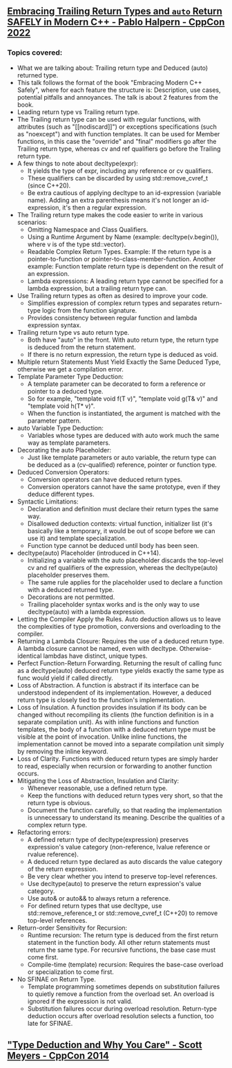 ## [Embracing Trailing Return Types and `auto` Return SAFELY in Modern C++ - Pablo Halpern - CppCon 2022](https://www.youtube.com/watch?v=Tnl7FnwJ2Uw&list=LL6MKUgGZ9Q8c2Ff7GnoRoqA)
### Topics covered:
* What we are talking about: Trailing return type and Deduced (auto) returned type.
* This talk follows the format of the book "Embracing Modern C++ Safely", where for each feature the structure is: Description, use cases, potential pitfalls and annoyances. The talk is about 2 features from the book.
* Leading return type vs Trailing return type.
* The Trailing return type can be used with regular functions, with attributes (such as "[[nodiscard]]") or exceptions specifications (such as "noexcept") and with function templates. It can be used for Member functions, in this case the "override" and "final" modifiers go after the Trailing return type, whereas cv and ref qualifiers go before the Trailing return type.
* A few things to note about decltype(expr): 
  * It yields the type of expr, including any reference or cv qualifiers. 
  * These qualifiers can be discarded by using std::remove_cvref_t (since C++20). 
  * Be extra cautious of applying decltype to an id-expression (variable name). Adding an extra parenthesis means it's not longer an id-expression, it's then a regular expression.
* The Trailing return type makes the code easier to write in various scenarios:
  * Omitting Namespace and Class Qualifiers.
  * Using a Runtime Argument by Name (example: decltype(v.begin()), where v is of the type std::vector<T>).
  * Readable Complex Return Types. Example: If the return type is a pointer-to-function or pointer-to-class-member-function. Another example: Function template return type is dependent on the result of an expression.
  * Lambda expressions: A leading return type cannot be specified for a lambda expression, but a trailing return type can.
* Use Trailing return types as often as desired to improve your code. 
  * Simplifies expression of complex return types and separates return-type logic from the function signature. 
  * Provides consistency between regular function and lambda expression syntax. 
* Trailing return type vs auto return type. 
  * Both have "auto" in the front. With auto return type, the return type is deduced from the return statement. 
  * If there is no return expression, the return type is deduced as void.
* Multiple return Statements Must Yield Exactly the Same Deduced Type, otherwise we get a compilation error.
* Template Parameter Type Deduction: 
  * A template parameter can be decorated to form a reference or pointer to a deduced type. 
  * So for example, "template <typename T> void f(T v)", "template <typename T> void g(T& v)" and "template <typename T> void h(T* v)".
  * When the function is instantiated, the argument is matched with the parameter pattern.
* auto Variable Type Deduction: 
  * Variables whose types are deduced with auto work much the same way as template parameters.
* Decorating the auto Placeholder: 
  * Just like template parameters or auto variable, the return type can be deduced as a (cv-qualified) reference, pointer or function type.
* Deduced Conversion Operators: 
  * Conversion operators can have deduced return types. 
  * Conversion operators cannot have the same prototype, even if they deduce different types.
* Syntactic Limitations: 
  * Declaration and definition must declare their return types the same way. 
  * Disallowed deduction contexts: virtual function, initializer list (it's basically like a temporary, it would be out of scope before we can use it) and template specialization.
  * Function type cannot be deduced until body has been seen.
* decltype(auto) Placeholder (introduced in C++14). 
  * Initializing a variable with the auto placeholder discards the top-level cv and ref qualifiers of the expression, whereas the decltype(auto) placeholder preserves them. 
  * The same rule applies for the placeholder used to declare a function with a deduced returned type. 
  * Decorations are not permitted. 
  * Trailing placeholder syntax works and is the only way to use decltype(auto) with a lambda expression.
* Letting the Compiler Apply the Rules. Auto deduction allows us to leave the complexities of type promotion, conversions and overloading to the compiler.
* Returning a Lambda Closure: Requires the use of a deduced return type. A lambda closure cannot be named, even with decltype. Otherwise-identical lambdas have distinct, unique types.
* Perfect Function-Return Forwarding. Returning the result of calling func as a decltype(auto) deduced return type yields exactly the same type as func would yield if called directly.
* Loss of Abstraction. A function is abstract if its interface can be understood independent of its implementation. However, a deduced return type is closely tied to the function's implementation. 
* Loss of Insulation. A function provides insulation if its body can be changed without recompiling its clients (the function definition is in a separate compilation unit). As with inline functions and function templates, the body of a function with a deduced return type must be visible at the point of invocation. Unlike inline functions, the implementation cannot be moved into a separate compilation unit simply by removing the inline keyword.
* Loss of Clarity. Functions with deduced return types are simply harder to read, especially when recursion or forwarding to another function occurs.
* Mitigating the Loss of Abstraction, Insulation and Clarity:
  * Whenever reasonable, use a defined return type.
  * Keep the functions with deduced return types very short, so that the return type is obvious.
  * Document the function carefully, so that reading the implementation is unnecessary to understand its meaning. Describe the qualities of a complex return type.
* Refactoring errors:
  * A defined return type of decltype(expression) preserves expression's value category (non-reference, lvalue reference or rvalue reference).
  * A deduced return type declared as auto discards the value category of the return expression.
  * Be very clear whether you intend to preserve top-level references.
  * Use decltype(auto) to preserve the return expression's value category.
  * Use auto& or auto&& to always return a reference.
  * For defined return types that use decltype, use std::remove_reference_t or std::remove_cvref_t (C++20) to remove top-level references.
* Return-order Sensitivity for Recursion:
  * Runtime recursion: The return type is deduced from the first return statement in the function body. All other return statements must return the same type. For recursive functions, the base case must come first.
  * Compile-time (template) recursion: Requires the base-case overload or specialization to come first.
* No SFINAE on Return Type. 
  * Template programming sometimes depends on substitution failures to quietly remove a function from the overload set. An overload is ignored if the expression is not valid.
  * Substitution failures occur during overload resolution. Return-type deduction occurs after overload resolution selects a function, too late for SFINAE.

## ["Type Deduction and Why You Care" - Scott Meyers - CppCon 2014](https://www.youtube.com/watch?v=wQxj20X-tIU&list=LL6MKUgGZ9Q8c2Ff7GnoRoqA)


